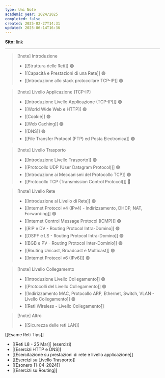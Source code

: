 ```yaml
---
type: Uni Note
academic year: 2024/2025
completed: false
created: 2025-02-27T14:31
updated: 2025-06-14T16:36
---
```

**Sito:** [link](https://classroom.google.com/c/MjEzMzIzMjE4MDBa)

---

>[!note] Introduzione
>- [[Struttura delle Reti]] 🟢
>- [[Capacità e Prestazioni di una Rete]] 🟢
>- [[Introduzione allo stack protocollare TCP-IP]] 🟢

>[!note] Livello Applicazione (TCP-IP)
>- [[Introduzione Livello Applicazione (TCP-IP)]] 🟢
>- [[World Wide Web e HTTP]] 🟢
>- [[Cookie]] 🟢
>- [[Web Caching]] 🟢
>- [[DNS]] 🟢
>- [[File Transfer Protocol (FTP) ed Posta Electronica]] 🟢

>[!note] Livello Trasporto
>
>- [[Introduzione Livello Trasporto]] 🟢
>- [[Protocollo UDP (User Datagram Protocol)]] 🟢
>- [[Introduzione ai Meccanismi del Protocollo TCP]] 🟢
>- [[Protocollo TCP (Transmission Control Protocol)]] 🔴

>[!note] Livello Rete
>
>- [[Introduzione al Livello di Rete]] 🟢
>- [[Internet Protocol v4 (IPv4) - Indirizzamento, DHCP, NAT, Forwarding]] 🟢
>- [[Internet Control Message Protocol (ICMP)]] 🟢
>- [[RIP e DV - Routing Protocol Intra-Domino]] 🟢
>- [[OSPF e LS - Routing Protocol Intra-Domino]] 🟢
>- [[BGB e PV - Routing Protocol Inter-Dominio]] 🟢
>- [[Routing Unicast, Broadcast e Multicast]] 🟢
>- [[Internet Protocol v6 (IPv6)]] 🟢

>[!note] Livello Collegamento
>
>- [[Introduzione Livello Collegamento]] 🟢
>- [[Protocolli del Livello Collegamento]] 🟢
>- [[Indirizzamento MAC, Protocollo ARP, Ethernet, Switch, VLAN - Livello Collegamento]] 🟢
>- [[Reti Wireless - Livello Collegamento]]

>[!note] Altro
>
>- [[Sicurezza delle reti LAN]]

[[Esame Reti Tips]]

- [[Reti L8 - 25 Mar]] (esercizi)
- [[Esercizi HTTP e DNS]]
- [[Esercitazione su prestazioni di rete e livello applicazione]]
- [[Esercizi su Livello Trasporto]]
- [[Esonero 11-04-2024]]
- [[Esercizi su Routing]]
